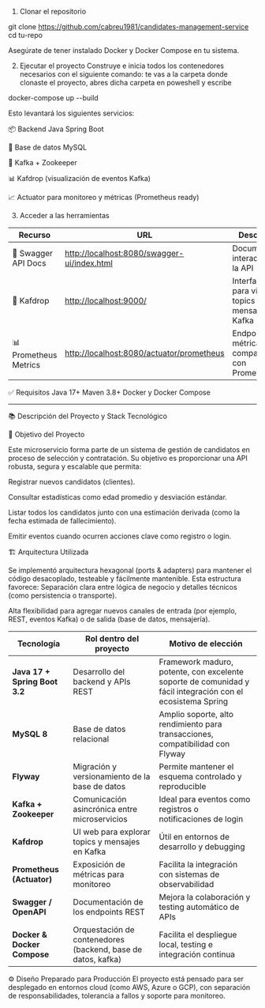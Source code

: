 1. Clonar el repositorio

git clone https://github.com/cabreu1981/candidates-management-service
cd tu-repo

Asegúrate de tener instalado Docker y Docker Compose en tu sistema.


2. Ejecutar el proyecto
Construye e inicia todos los contenedores necesarios con el siguiente comando:
te vas a la carpeta donde clonaste el proyecto, abres dicha carpeta en poweshell y escribe

docker-compose up --build

Esto levantará los siguientes servicios:

📦 Backend Java Spring Boot

🐘 Base de datos MySQL

🐳 Kafka + Zookeeper

📊 Kafdrop (visualización de eventos Kafka)

📈 Actuator para monitoreo y métricas (Prometheus ready)

3. Acceder a las herramientas

| Recurso               | URL                                                                                        | Descripción                                             |
| --------------------- | ------------------------------------------------------------------------------------------ | ------------------------------------------------------- |
| 🔧 Swagger API Docs   | [http://localhost:8080/swagger-ui/index.html](http://localhost:8080/swagger-ui/index.html) | Documentación interactiva de la API                     |
| 🧠 Kafdrop            | [http://localhost:9000/](http://localhost:9000/)                                           | Interfaz web para visualizar topics y mensajes en Kafka |
| 📊 Prometheus Metrics | [http://localhost:8080/actuator/prometheus](http://localhost:8080/actuator/prometheus)     | Endpoint de métricas compatibles con Prometheus         |


✅ Requisitos
Java 17+
Maven 3.8+
Docker y Docker Compose


-------------------------------------------------------------------------

📚 Descripción del Proyecto y Stack Tecnológico

🎯 Objetivo del Proyecto


Este microservicio forma parte de un sistema de gestión de candidatos en proceso de selección y contratación. Su objetivo es proporcionar una API robusta, segura y escalable que permita:

Registrar nuevos candidatos (clientes).

Consultar estadísticas como edad promedio y desviación estándar.

Listar todos los candidatos junto con una estimación derivada (como la fecha estimada de fallecimiento).

Emitir eventos cuando ocurren acciones clave como registro o login.

🏗️ Arquitectura Utilizada

Se implementó arquitectura hexagonal (ports & adapters) para mantener el código desacoplado, testeable y fácilmente mantenible. Esta estructura favorece:
Separación clara entre lógica de negocio y detalles técnicos (como persistencia o transporte).

Alta flexibilidad para agregar nuevos canales de entrada (por ejemplo, REST, eventos Kafka) o de salida (base de datos, mensajería).

| Tecnología                    | Rol dentro del proyecto                                      | Motivo de elección                                                                                         |
| ----------------------------- | ------------------------------------------------------------ | ---------------------------------------------------------------------------------------------------------- |
| **Java 17 + Spring Boot 3.2** | Desarrollo del backend y APIs REST                           | Framework maduro, potente, con excelente soporte de comunidad y fácil integración con el ecosistema Spring |
| **MySQL 8**                   | Base de datos relacional                                     | Amplio soporte, alto rendimiento para transacciones, compatibilidad con Flyway                             |
| **Flyway**                    | Migración y versionamiento de la base de datos               | Permite mantener el esquema controlado y reproducible                                                      |
| **Kafka + Zookeeper**         | Comunicación asincrónica entre microservicios                | Ideal para eventos como registros o notificaciones de login                                                |
| **Kafdrop**                   | UI web para explorar topics y mensajes en Kafka              | Útil en entornos de desarrollo y debugging                                                                 |
| **Prometheus (Actuator)**     | Exposición de métricas para monitoreo                        | Facilita la integración con sistemas de observabilidad                                                     |
| **Swagger / OpenAPI**         | Documentación de los endpoints REST                          | Mejora la colaboración y testing automático de APIs                                                        |
| **Docker & Docker Compose**   | Orquestación de contenedores (backend, base de datos, kafka) | Facilita el despliegue local, testing e integración continua                                               |



⚙️ Diseño Preparado para Producción
El proyecto está pensado para ser desplegado en entornos cloud (como AWS, Azure o GCP), con separación de responsabilidades, tolerancia a fallos y soporte para monitoreo.
